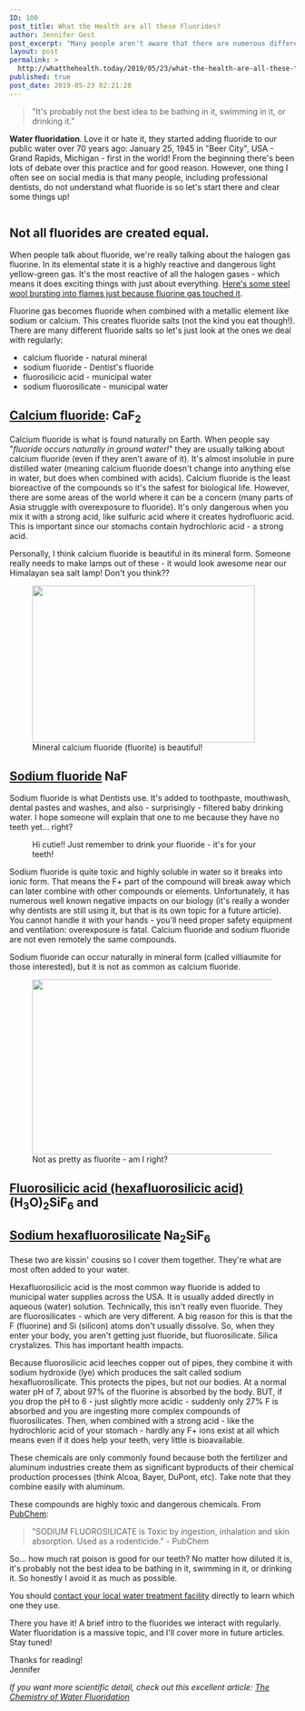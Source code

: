 ```yaml
---
ID: 100
post_title: What the Health are all these Fluorides?
author: Jennifer Gest
post_excerpt: "Many people aren't aware that there are numerous different forms of fluoride and they are each very different."
layout: post
permalink: >
  http://whatthehealth.today/2019/05/23/what-the-health-are-all-these-fluorides/
published: true
post_date: 2019-05-23 02:21:28
---
```

<!-- wp:quote -->
<blockquote class="wp-block-quote"><p>"It's probably not the best idea to be bathing in it, swimming in it, or drinking it."</p></blockquote>
<!-- /wp:quote -->

<!-- wp:paragraph -->
<p><strong>Water fluoridation</strong>. Love it or hate it, they started adding fluoride to our public water over 70 years ago: January 25, 1945 in "Beer City", USA - Grand Rapids, Michigan - first in the world! From the beginning there's been lots of debate over this practice and for good reason. However, one thing I often see on social media is that many people, including professional dentists, do not understand what fluoride is so let's start there and clear some things up!</p>
<!-- /wp:paragraph -->

<!-- wp:image {"id":148,"align":"center"} -->
<div class="wp-block-image"><figure class="aligncenter"><img src="http://whatthehealth.today/wp-content/uploads/2019/05/MI_plate_SINCE-1945.png" alt="" class="wp-image-148"/></figure></div>
<!-- /wp:image -->

<!-- wp:heading {"align":"left"} -->
<h2 style="text-align:left">Not all fluorides are created equal.</h2>
<!-- /wp:heading -->

<!-- wp:paragraph -->
<p>When people talk about fluoride, we're really talking about the halogen gas fluorine. In its elemental state it is a highly reactive and dangerous light yellow-green gas. It's the most reactive of all the halogen gases - which means it does exciting things with just about everything. <a rel="noreferrer noopener" aria-label="here's some steel wool bursting into flames on contact with F gas (opens in a new tab)" href="https://youtu.be/V1FsO5zaf6M" target="_blank">Here's some steel wool bursting into flames just because fluorine gas touched it</a>. </p>
<!-- /wp:paragraph -->

<!-- wp:paragraph -->
<p>Fluorine gas becomes fluoride when combined with a metallic element like sodium or calcium. This creates fluoride salts (not the kind you eat though!). There are many different fluoride salts so let's just look at the ones we deal with regularly:</p>
<!-- /wp:paragraph -->

<!-- wp:list -->
<ul><li>calcium fluoride - natural mineral</li><li>sodium fluoride - Dentist's fluoride</li><li>fluorosilicic acid - municipal water</li><li>sodium fluorosilicate - municipal water</li></ul>
<!-- /wp:list -->

<!-- wp:heading -->
<h2><a href="https://pubchem.ncbi.nlm.nih.gov/compound/84512" target="_blank" rel="noreferrer noopener" aria-label="Calcium fluoride (opens in a new tab)">Calcium fluoride</a>: <strong>CaF</strong><sub><strong>2</strong></sub></h2>
<!-- /wp:heading -->

<!-- wp:paragraph {"fontSize":"regular"} -->
<p class="has-regular-font-size">Calcium fluoride is what is found naturally on Earth. When people say "<em>fluoride occurs naturally in ground water!</em>" they are usually talking about calcium fluoride (even if they aren't aware of it). It's almost insoluble in pure distilled water (meaning calcium fluoride doesn't change into anything else in water, but does when combined with acids). Calcium fluoride is the least bioreactive of the compounds so it's the safest for biological life. However, there are some areas of the world where it can be a concern (many parts of Asia struggle with overexposure to fluoride). It's only dangerous when you mix it with a strong acid, like sulfuric acid where it creates hydrofluoric acid. This is important since our stomachs contain hydrochloric acid - a strong acid.</p>
<!-- /wp:paragraph -->

<!-- wp:paragraph -->
<p>Personally, I think calcium fluoride is beautiful in its mineral form. Someone really needs to make lamps out of these - it would look awesome near our Himalayan sea salt lamp! Don't you think??  </p>
<!-- /wp:paragraph -->

<!-- wp:image {"id":107,"align":"center","width":392,"height":276} -->
<div class="wp-block-image"><figure class="aligncenter is-resized"><img src="http://whatthehealth.today/wp-content/uploads/2019/05/s-l800.jpg" alt="" class="wp-image-107" width="392" height="276"/><figcaption>Mineral calcium fluoride (fluorite) is beautiful!</figcaption></figure></div>
<!-- /wp:image -->

<!-- wp:heading -->
<h2><a href="https://pubchem.ncbi.nlm.nih.gov/compound/5235" target="_blank" rel="noreferrer noopener" aria-label="Sodium fluoride (opens in a new tab)">Sodium fluoride</a> <strong>NaF</strong></h2>
<!-- /wp:heading -->

<!-- wp:paragraph {"fontSize":"regular"} -->
<p class="has-regular-font-size">Sodium fluoride is what Dentists use. It's added to toothpaste, mouthwash, dental pastes and washes, and also - surprisingly -  filtered baby drinking water. I hope someone will explain that one to me because they have no teeth yet... right? </p>
<!-- /wp:paragraph -->

<!-- wp:image {"id":115,"align":"center"} -->
<div class="wp-block-image"><figure class="aligncenter"><img src="http://whatthehealth.today/wp-content/uploads/2019/05/Fluoride-Baby-Water.jpg" alt="" class="wp-image-115"/><figcaption>Hi cutie!! Just remember to drink your fluoride - it's for your teeth! </figcaption></figure></div>
<!-- /wp:image -->

<!-- wp:paragraph -->
<p>Sodium fluoride is quite toxic and highly soluble in water so it breaks into ionic form. That means the F+ part of the compound will break away which can later combine with other compounds or elements. Unfortunately, it has numerous well known negative impacts on our biology (it's really a wonder why dentists are still using it, but that is its own topic for a future article). You cannot handle it with your hands - you'll need proper safety equipment and ventilation: overexposure is fatal. Calcium fluoride and sodium fluoride are not even remotely the same compounds.</p>
<!-- /wp:paragraph -->

<!-- wp:paragraph -->
<p>Sodium fluoride can occur naturally in mineral form (called villiaumite for those interested), but it is not as common as calcium fluoride. </p>
<!-- /wp:paragraph -->

<!-- wp:image {"id":183,"align":"center","width":462,"height":308} -->
<div class="wp-block-image"><figure class="aligncenter is-resized"><img src="http://whatthehealth.today/wp-content/uploads/2019/05/Villiaumite2_-_Poudrette_quarry_Mont_Saint-Hilaire_Quebec_Canada.jpg" alt="" class="wp-image-183" width="462" height="308"/><figcaption>Not as pretty as fluorite - am I right?</figcaption></figure></div>
<!-- /wp:image -->

<!-- wp:heading -->
<h2><a rel="noreferrer noopener" aria-label="Fluorosilicic acid (hexafluorosilicic acid) (opens in a new tab)" href="https://pubchem.ncbi.nlm.nih.gov/compound/21863527" target="_blank">Fluorosilicic acid (hexafluorosilicic acid)</a> <strong>(H</strong><sub><strong>3</strong></sub><strong>O)</strong><sub><strong>2</strong></sub><strong>SiF</strong><sub><strong>6</strong></sub> and</h2>
<!-- /wp:heading -->

<!-- wp:heading -->
<h2><a href="https://pubchem.ncbi.nlm.nih.gov/compound/Sodium_hexafluorosilicate" target="_blank" rel="noreferrer noopener" aria-label="Sodium hexafluorosilicate (opens in a new tab)">Sodium hexafluorosilicate</a> <strong>Na</strong><sub><strong>2</strong></sub><strong>SiF</strong><sub><strong>6</strong></sub></h2>
<!-- /wp:heading -->

<!-- wp:paragraph -->
<p>These two are kissin' cousins so I cover them together. They're what are most often added to your water.</p>
<!-- /wp:paragraph -->

<!-- wp:paragraph -->
<p>Hexafluorosilicic acid is the most common way fluoride is added to municipal water supplies across the USA. It is usually added directly in aqueous (water) solution. Technically, this isn't really even fluoride. They are fluorosilicates - which are very different. A big reason for this is that the F (fluorine) and Si (silicon) atoms don't usually dissolve. So, when they enter your body, you aren't getting just fluoride, but fluorosilicate. Silica crystalizes. This has important health impacts.</p>
<!-- /wp:paragraph -->

<!-- wp:paragraph -->
<p>Because fluorosilicic acid leeches copper out of pipes, they combine it with sodium hydroxide (lye) which produces the salt called sodium hexafluorosilicate. This protects the pipes, but not our bodies. At a normal water pH of 7, about 97% of the fluorine is absorbed by the body. BUT, if you drop the pH to 6 - just slightly more acidic - suddenly only 27% F is absorbed and you are ingesting more complex compounds of fluorosilicates. Then, when combined with a strong acid - like the hydrochloric acid of your stomach - hardly any F+ ions exist at all which means even if it does help your teeth, very little is bioavailable.</p>
<!-- /wp:paragraph -->

<!-- wp:paragraph -->
<p>These chemicals are only commonly found because both the fertilizer and aluminum industries create them as significant byproducts of their chemical production processes (think Alcoa, Bayer, DuPont, etc). Take note that they combine easily with aluminum. </p>
<!-- /wp:paragraph -->

<!-- wp:paragraph -->
<p>These compounds are highly toxic and dangerous chemicals. From <a rel="noreferrer noopener" aria-label="PubChem (opens in a new tab)" href="https://pubchem.ncbi.nlm.nih.gov/compound/Sodium_hexafluorosilicate" target="_blank">PubChem</a>:</p>
<!-- /wp:paragraph -->

<!-- wp:quote -->
<blockquote class="wp-block-quote"><p>"SODIUM FLUOROSILICATE is Toxic by ingestion, inhalation and skin absorption. Used as a rodenticide." - PubChem </p></blockquote>
<!-- /wp:quote -->

<!-- wp:paragraph -->
<p>So... how much rat poison is good for our teeth? No matter how diluted it is, it's probably not the best idea to be bathing in it, swimming in it, or drinking it. So honestly I avoid it as much as possible. </p>
<!-- /wp:paragraph -->

<!-- wp:paragraph -->
<p>You should <a rel="noreferrer noopener" aria-label="contact your local water treatment (opens in a new tab)" href="https://www.google.com/search?q=water+treatment+facility+near+me&amp;oq=water+treatment+facility+near+me" target="_blank">contact your local water treatment facility</a> directly to learn which one they use.</p>
<!-- /wp:paragraph -->

<!-- wp:paragraph -->
<p>There you have it! A brief intro to the fluorides we interact with regularly. Water fluoridation is a massive topic, and I'll cover more in future articles. Stay tuned!</p>
<!-- /wp:paragraph -->

<!-- wp:paragraph -->
<p>Thanks for reading!<br>Jennifer</p>
<!-- /wp:paragraph -->

<!-- wp:paragraph -->
<p><em>If you want more scientific detail, check out this excellent article: </em><a rel="noreferrer noopener" aria-label="The Chemistry of Water Fluoridation (opens in a new tab)" href="https://fluorideinformationaustralia.files.wordpress.com/2013/01/the-chemistry-of-water-fluoridation.pdf" target="_blank"><em>The Chemistry of Water Fluoridation</em></a></p>
<!-- /wp:paragraph -->